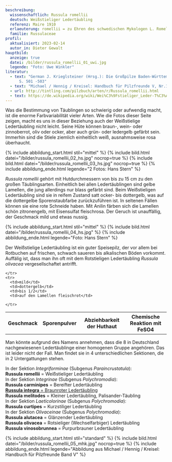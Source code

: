 ```yaml
---
beschreibung:
  wissenschaftlich: Russula romellii
  deutsch: Weißstieliger Ledertäubling
  referenz: Maire 1910
  erlaeuterung: romellii = zu Ehren des schwedischen Mykologen L. Romell
  familie: Russulaceae
profil:
  aktualisiert: 2023-02-14
  autor_in: Dieter Gewalt
hauptbild:
  anzeige: true
  datei: /bilder/russula_romellii_01_uwi.jpg
  legende: "Foto: Uwe Winkler"
literatur:
  - text: "German J. Krieglsteiner (Hrsg.): Die Großpilze Baden-Württembergs Band 2
      S. 501 -503"
  - text: "Michael / Hennig / Kreisel: Handbuch für Pilzfreunde V, Nr.114"
  - url: http://tintling.com/pilzbuch/arten/r/Russula_romellii.html
  - text: https://de.wikipedia.org/wiki/Wei%C3%9Fstieliger_Leder-T%C3%A4ubling
---
```

Was die Bestimmung von Täublingen so schwierig oder aufwendig macht, ist die enorme Farbvariabilität vieler Arten. Wie die Fotos dieser Seite zeigen, macht es uns in dieser Beziehung auch der Weißstielige Ledertäubling nicht leicht. Seine Hüte können braun-, wein- oder zinnoberrot, oliv oder ocker, aber auch grün- oder ledergelb gefärbt sein. Immerhin sind die Stiele ziemlich einheitlich weiß, ausnahmsweise rosa überhaucht.

{% include abbildung_start.html stil="mittel" %}
{% include bild.html datei="/bilder/russula_romellii_02_hs.jpg" nocrop=true %}
{% include bild.html datei="/bilder/russula_romellii_03_hs.jpg" nocrop=true %}
{% include abbildung_ende.html legende="2 Fotos: Hans Stern" %}

*Russula romellii* gehört mit Hutdurchmessern von bis zu 15 cm zu den großen Täublingsarten.  Einheitlich bei allen Ledertäublingen sind gelbe Lamellen, die jung allerdings nur blass gefärbt sind. Beim Weißstieligen Ledertäubling sind sie in reifem Zustand satt ocker- bis dottergelb, was auf die dottergelbe Sporenstaubfarbe zurückzuführen ist. In seltenen Fällen können sie eine rote Schneide haben. Mit Anilin färben sich die Lamellen schön zitronengelb, mit Eisensulfat fleischrosa. Der Geruch ist unauffällig, der Geschmack mild und etwas nussig.

{% include abbildung_start.html stil="mittel" %}
{% include bild.html datei="/bilder/russula_romellii_04_hs.jpg" %}
{% include abbildung_ende.html legende="Foto: Hans Stern" %}

Der Weißstielige Ledertäubling ist ein guter Speisepilz, der vor allem bei Rotbuchen auf frischen, schwach saueren bis alkalischen Böden vorkommt. Auffälig ist, dass man ihn oft mit dem Rotstieligen Ledertäubling *Russula olivacea* vergesellschaftet antrifft.

<div class="table-responsive">
  <table class="table taeubling">
    <tr>
      <th rowspan="2">Geschmack</th>
      <th rowspan="2">Sporenpulver</th>
      <th rowspan="2">Abziehbarkeit der Huthaut</th>
      <th colspan="3" class="text-center">Chemische Reaktion mit FeSO4</th>
    </tr>
    <tr>
      
      
    </tr>
    <tr>
      <td>mild</td>
      <td>dottergelb</td>
      <td>bis 1/2</td>
      <td>auf den Lamellen fleischrot</td>
       
    </tr>
  </table>
</div>

Man könnte aufgrund des Namens annehmen, dass die 8 in Deutschland nachgewiesenen Ledertäublinge einer homogenen Gruppe angehören. Das ist leider nicht der Fall. Man findet sie in 4 unterschiedlichen Sektionen, die in 2 Untergattungen stehen.  

In der Sektion *Integriforminae* (Subgenus *Paraincrustatula*):\
**Russula romellii** = Weißstieliger Ledertäubling\
In der Sektion *Integrinae* (Subgenus *Polychromodia*):\
**Russula carminipes** = Bereifter Ledertäubling\
[**Russula integra** = Braunroter Ledertäubling](/pilze/russula-integra-brauner-ledertäubling)\
**Russula melitodes** = Kleiner Ledertäubling, Palisander-Täubling\
In der Sektion *Laeticolorinae* (Subgenus *Polychromodia*):\
**Russula curtipes** = Kurzstiliger Ledertäubling\
In der Sektion *Olivaceinae* (Subgenus *Polychromodia*):\
**Russula alutacea** = Glänzender Ledertäubling\
**Russula olivacea** = Rotsieliger (Wechselfarbiger) Ledertäubling\
**Russula vinosobrunnea** = Purpurbrauner Ledertäubling

{% include abbildung_start.html stil="standard" %}
{% include bild.html datei="/bilder/russula_romellii_05_mhk.jpg" nocrop=true %}
{% include abbildung_ende.html legende="Abbildung aus Michael / Hennig / Kreisel: Handbuch für Pilzfreunde Band V" %}